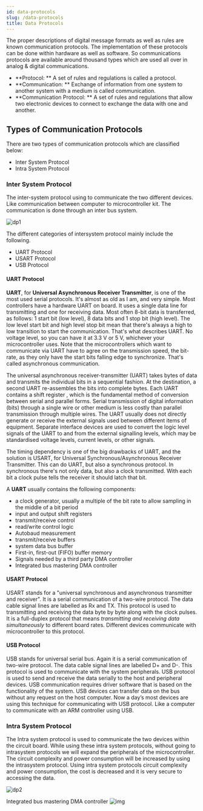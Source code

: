 ```yaml
---
id: data-protocols
slug: /data-protocols
title: Data Protocols
---
```


The proper descriptions of digital message formats as well as rules are known communication protocols. The implementation of these protocols can be done within hardware as well as software. So communications protocols are available around thousand types which are used all over in analog & digital communications.

- **Protocol: ** A set of rules and regulations is called a protocol.
- **Communication: ** Exchange of information from one system to another system with a medium is called communication.
- **Communication Protocol: ** A set of rules and regulations that allow two electronic devices to connect to exchange the data with one and another.

## Types of Communication Protocols

There are two types of communication protocols which are classified below:

- Inter System Protocol
- Intra System Protocol

### Inter System Protocol

The inter-system protocol using to communicate the two different devices. Like communication between computer to microcontroller kit. The communication is done through an inter bus system.

![dp1](https://github.com/Mshivam2409/RustDuino-Docs/blob/master/docs/embedded/images/data_protocols/dp1.png?raw=true)

The different categories of intersystem protocol mainly include the following.

- UART Protocol
- USART Protocol
- USB Protocol

#### UART Protocol

**UART**, for **Universal Asynchronous Receiver Transmitter**, is one of the most used serial protocols. It's almost as old as I am, and very simple. Most controllers have a hardware UART on board. It uses a single data line for transmitting and one for receiving data. Most often 8-bit data is transferred, as follows: 1 start bit (low level), 8 data bits and 1 stop bit (high level). The low level start bit and high level stop bit mean that there's always a high to low transition to start the communication. That's what describes UART. No voltage level, so you can have it at 3.3 V or 5 V, whichever your microcontroller uses. Note that the microcontrollers which want to communicate via UART have to agree on the transmission speed, the bit-rate, as they only have the start bits falling edge to synchronize. That's called asynchronous communication.

The universal asynchronous receiver-transmitter (UART) takes bytes of data and transmits the individual bits in a sequential fashion. At the destination, a second UART re-assembles the bits into complete bytes. Each UART contains a shift register , which is the fundamental method of conversion between serial and parallel forms. Serial transmission of digital information (bits) through a single wire or other medium is less costly than parallel transmission through multiple wires. The UART usually does not directly generate or receive the external signals used between different items of equipment. Separate interface devices are used to convert the logic level signals of the UART to and from the external signalling levels, which may be standardised voltage levels, current levels, or other signals.  

The timing dependency is one of the big drawbacks of UART, and the solution is USART, for Universal Synchronous/Asynchronous Receiver Transmitter. This can do UART, but also a synchronous protocol. In synchronous there's not only data, but also a clock transmitted. With each bit a clock pulse tells the receiver it should latch that bit.

 A **UART** usually contains the following components:

- a clock generator, usually a multiple of the bit rate to allow sampling in the middle of a bit period
- input and output shift registers
- transmit/receive control
- read/write control logic
- Autobaud measurement
- transmit/receive buffers 
- system data bus buffer 
- First-in, first-out (FIFO) buffer memory 
- Signals needed by a third party DMA controller 
- Integrated bus mastering DMA controller 

#### USART Protocol

USART stands for a "universal synchronous and asynchronous transmitter and receiver". It is a serial communication of a two-wire protocol. The data cable signal lines are labelled as Rx and TX. This protocol is used to transmitting and receiving the data byte by byte along with the clock pulses. It is a full-duplex protocol that means *transmitting and receiving data simultaneously* to different board rates. Different devices communicate with microcontroller to this protocol.

#### USB Protocol

USB stands for universal serial bus. Again it is a serial communication of two-wire protocol. The data cable signal lines are labelled D+ and D-. This protocol is used to communicate with the system peripherals. USB protocol is used to send and receive the data serially to the host and peripheral devices. USB communication requires driver software that is based on the functionality of the system. USB devices can transfer data on the bus without any request on the host computer. Now a day’s most devices are using this technique for communicating with USB protocol. Like a computer to communicate with an ARM controller using USB. 

### Intra System Protocol

The Intra system protocol is used to communicate the two devices within the circuit board. While using these intra system protocols, without going to intrasystem protocols we will expand the peripherals of the microcontroller. The circuit complexity and power consumption will be increased by using the intrasystem protocol. Using intra system protocols circuit complexity and power consumption, the cost is decreased and it is very secure to accessing the data.

![dp2](https://github.com/Mshivam2409/RustDuino-Docs/blob/master/docs/embedded/images/data_protocols/dp2.png?raw=true)





Integrated bus mastering DMA controller ![img](https://lh4.googleusercontent.com/lrao-n5b3qUAAsYDnWVtXxR8_oPTS1MQ_hGH7wTzUeeD6SEs1t-ZK0QDcHgbK0dseflmay_CIE4HlNHgSMC7ruBRkP-__QfbrO8t1_-lADCOAhfS-zVkw805qYGKdPi0QOxMV38c) 
